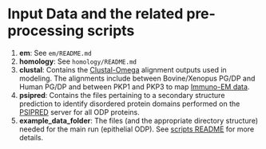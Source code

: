 # Input Data and the related pre-processing scripts

1. **em**: See `em/README.md`
2. **homology**: See `homology/README.md`
3. **clustal**: Contains the [Clustal-Omega](https://www.google.com/search?q=clustalomega) alignment outputs used in modeling. The alignments include between Bovine/Xenopus PG/DP and Human PG/DP and between PKP1 and PKP3 to map [Immuno-EM data](doi.org).
4. **psipred**: Contains the files pertaining to a secondary structure prediction to identify disordered protein domains performed on the [PSIPRED](http://bioinf.cs.ucl.ac.uk/psipred/) server for all ODP proteins.
5. **example_data_folder**: The files (and the appropriate directory structure) needed for the main run (epithelial ODP). See [scripts README](https://github.com/isblab/desmosome/blob/main/scripts/README.md) for more details.
